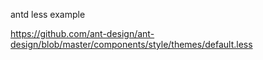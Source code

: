 antd less example

https://github.com/ant-design/ant-design/blob/master/components/style/themes/default.less
